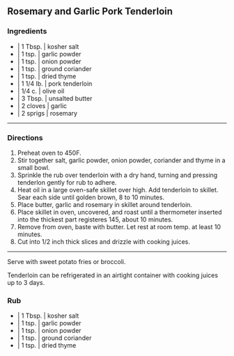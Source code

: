 ## Rosemary and Garlic Pork Tenderloin

### Ingredients

* | 1 Tbsp.   | kosher salt
* | 1 tsp.    | garlic powder
* | 1 tsp.    | onion powder
* | 1 tsp.    | ground coriander
* | 1 tsp.    | dried thyme
* | 1 1/4 lb. | pork tenderloin
* | 1/4 c.    | olive oil
* | 3 Tbsp.   | unsalted butter
* | 2 cloves  | garlic
* | 2 sprigs  | rosemary

---

### Directions

1. Preheat oven to 450F.
1. Stir together salt, garlic powder, onion powder, coriander and thyme in a small bowl.
1. Sprinkle the rub over tenderloin with a dry hand, turning and pressing tenderlon gently for rub to adhere.
1. Heat oil in a large oven-safe skillet over high. Add tenderloin to skillet. Sear each side until golden brown, 8 to 10 minutes.
1. Place butter, garlic and rosemary in skillet around tenderloin.
1. Place skillet in oven, uncovered, and roast until a thermometer inserted into the thickest part registeres 145, about 10 minutes.
1. Remove from oven, baste with butter. Let rest at room temp. at least 10 minutes.
1. Cut into 1/2 inch thick slices and drizzle with cooking juices.

---

Serve with sweet potato fries or broccoli.

Tenderloin can be refrigerated in an airtight container with cooking juices up to 3 days.

### Rub

* | 1 Tbsp.   | kosher salt
* | 1 tsp.    | garlic powder
* | 1 tsp.    | onion powder
* | 1 tsp.    | ground coriander
* | 1 tsp.    | dried thyme

